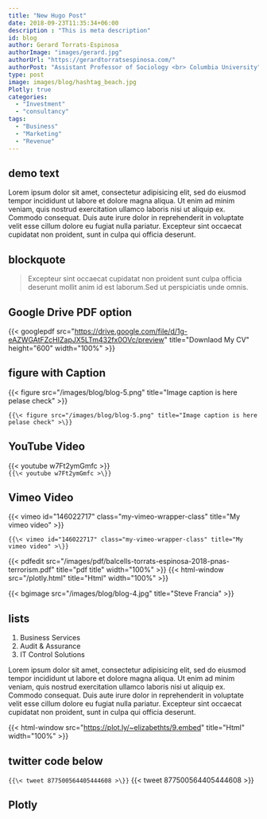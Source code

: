 ```yaml
---
title: "New Hugo Post"
date: 2018-09-23T11:35:34+06:00
description : "This is meta description"
id: blog
author: Gerard Torrats-Espinosa
authorImage: "images/gerard.jpg"
authorUrl: "https://gerardtorratsespinosa.com/"
authorPost: "Assistant Professor of Sociology <br> Columbia University"
type: post
image: images/blog/hashtag_beach.jpg
Plotly: true
categories: 
  - "Investment"
  - "consultancy"
tags:
  - "Business"
  - "Marketing"
  - "Revenue"
---
```


## demo text
Lorem ipsum dolor sit amet, consectetur adipisicing elit, sed do eiusmod tempor incididunt ut labore et dolore magna aliqua. Ut enim ad minim veniam, quis nostrud exercitation ullamco laboris nisi ut aliquip ex. Commodo consequat. Duis aute irure dolor in reprehenderit in voluptate velit esse cillum dolore eu fugiat nulla pariatur. Excepteur sint occaecat cupidatat non proident, sunt in culpa qui officia deserunt.

## blockquote

>Excepteur sint occaecat cupidatat non proident sunt culpa officia deserunt mollit anim id est laborum.Sed ut perspiciatis unde omnis.

## Google Drive PDF option


{{< googlepdf src="https://drive.google.com/file/d/1g-eAZWGAtFZcHIZapJX5LTm432fx0OVc/preview" title="Downlaod My CV" height="600" width="100%" >}}

## figure with Caption

{{< figure src="/images/blog/blog-5.png" title="Image caption is here pelase check" >}} 

`{{\< figure src="/images/blog/blog-5.png" title="Image caption is here pelase check" >\}}`


## YouTube Video

{{< youtube w7Ft2ymGmfc >}}     
`{{\< youtube w7Ft2ymGmfc >\}}`


## Vimeo Video

{{< vimeo id="146022717" class="my-vimeo-wrapper-class" title="My vimeo video" >}}  

`{{\< vimeo id="146022717" class="my-vimeo-wrapper-class" title="My vimeo video" >\}}`



{{< pdfedit src="/images/pdf/balcells-torrats-espinosa-2018-pnas-terrorism.pdf" title="pdf title" width="100%" >}}
{{< html-window src="/plotly.html" title="Html" width="100%" >}}

{{< bgimage src="/images/blog/blog-4.jpg" title="Steve Francia" >}}

## lists

1. Business Services
2. Audit & Assurance
3. IT Control Solutions

Lorem ipsum dolor sit amet, consectetur adipisicing elit, sed do eiusmod tempor incididunt ut labore et dolore magna aliqua. Ut enim ad minim veniam, quis nostrud exercitation ullamco laboris nisi ut aliquip ex. Commodo consequat. Duis aute irure dolor in reprehenderit in voluptate velit esse cillum dolore eu fugiat nulla pariatur. Excepteur sint occaecat cupidatat non proident, sunt in culpa qui officia deserunt.

{{< html-window src="https://plot.ly/~elizabethts/9.embed" title="Html"  width="100%" >}}

## twitter code below 
`{{\< tweet 877500564405444608 >\}}`
{{< tweet 877500564405444608 >}}

## Plotly
<div id="tester" style="width:600px; height:250px;"></div>

